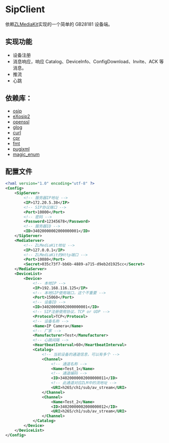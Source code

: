 # SipClient

依赖[ZLMediaKit](https://github.com/ZLMediaKit/ZLMediaKit)实现的一个简单的 GB28181 设备端。

## 实现功能

- 设备注册
- 消息响应，响应 Catalog、DeviceInfo、ConfigDownload、Invite、ACK 等消息。
- 推流
- 心跳

## 依赖库：

- [osip](https://www.gnu.org/software/osip/osip.html)
- [eXosip2](http://savannah.nongnu.org/projects/exosip)
- [openssl](https://github.com/openssl/openssl)
- [glog](https://github.com/google/glog)
- [curl](https://github.com/curl/curl)
- [cpr](https://github.com/libcpr/cpr)
- [fmt](https://github.com/fmtlib/fmt)
- [pugixml](https://github.com/zeux/pugixml)
- [magic_enum](https://github.com/Neargye/magic_enum)

## 配置文件

```xml
<?xml version="1.0" encoding="utf-8" ?>
<Config>
	<SipServer>
        <!-- 服务器IP地址 -->
		<IP>172.20.5.38</IP>
        <!-- SIP协议端口 -->
		<Port>10000</Port>
        <!-- 密码 -->
		<Password>12345678</Password>
        <!-- 服务器ID -->
		<ID>34020000002000000001</ID>
	</SipServer>
	<MediaServer>
        <!-- ZLMediaKit地址 -->
		<IP>127.0.0.1</IP>
        <!-- ZLMediaKit的Http端口 -->
		<Port>10080</Port>
		<Secret>035c73f7-bb6b-4889-a715-d9eb2d1925cc</Secret>
	</MediaServer>
	<DeviceList>
		<Device>
            <!-- 本地IP -->
			<IP>192.168.116.125</IP>
            <!-- 本地SIP使用端口，这个不重要 -->
			<Port>15060</Port>
            <!-- 设备ID -->
			<ID>34020000002000000001</ID>
            <!-- SIP注册使用协议，TCP or UDP -->
			<Protocol>TCP</Protocol>
            <!-- 设备名称 -->
			<Name>IP Camera</Name>
            <!-- 厂家 -->
			<Manufacturer>Test</Manufacturer>
            <!-- 心跳间隔 -->
			<HeartbeatInterval>60</HeartbeatInterval>
			<Catalog>
                <!-- 当前设备的通道信息，可以有多个 -->
				<Channel>
                    <!-- 通道名称 -->
					<Name>Test_1</Name>
                    <!-- 通道编码 -->
					<ID>34020000002000000011</ID>
                    <!-- 此通道对应ZLM中的流地址 -->
					<URI>h265/ch1/sub/av_stream</URI>
				</Channel>
				<Channel>
					<Name>Test_2</Name>
					<ID>34020000002000000012</ID>
					<URI>h265/ch1/sub/av_stream</URI>
				</Channel>
			</Catalog>
		</Device>
	</DeviceList>
</Config>
```
